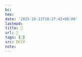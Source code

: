 ```yaml
---
bc:
hex:
date: '2025-10-13T10:27:42+08:00'
lastmod:
title: 􅊳
url: 􅊳
tags: [𩔁]
src: DCCV
note:
---
```

